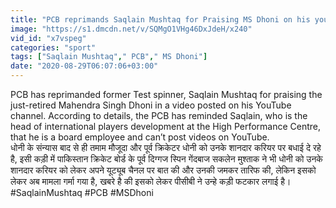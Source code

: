 ```yaml
---
title: "PCB reprimands Saqlain Mushtaq for Praising MS Dhoni on his youtube channel \u0935\u0928\u0907\u0902\u0921\u093f\u092f\u093e \u0939\u093f\u0902\u0926\u0940"
image: "https://s1.dmcdn.net/v/SQMgO1VHg46DxJdeH/x240"
vid_id: "x7vspeg"
categories: "sport"
tags: ["Saqlain Mushtaq"," PCB"," MS Dhoni"]
date: "2020-08-29T06:07:06+03:00"
---
```

PCB has reprimanded former Test spinner, Saqlain Mushtaq for praising the just-retired Mahendra Singh Dhoni in a video posted on his YouTube channel. According to details, the PCB has reminded Saqlain, who is the head of international players development at the High Performance Centre, that he is a board employee and can’t post videos on YouTube.  <br>धोनी के संन्यास बाद से ही तमाम मौजूदा और पूर्व क्रिकेटर धोनी को उनके शानदार करियर पर बधाई दे रहे है, इसी कड़ी में पाकिस्तान क्रिकेट बोर्ड के पूर्व दिग्गज स्पिन गेंदबाज सकलेन मुश्ताक ने भी धोनी को उनके शानदार करियर को लेकर अपने यूट्यूब चैनल पर बात की और उनकी जमकर तारिफ की,  लेकिन इसको लेकर अब मामला गर्मा गया है, खबरे है की इसको लेकर पीसीबी ने उन्हे कड़ी फटकार लगाई है।   <br>#SaqlainMushtaq #PCB #MSDhoni
